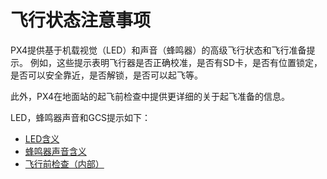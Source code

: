 # 飞行状态注意事项

PX4提供基于机载视觉（LED）和声音（蜂鸣器）的高级飞行状态和飞行准备提示。 例如，这些提示表明飞行器是否正确校准，是否有SD卡，是否有位置锁定，是否可以安全靠近，是否解锁，是否可以起飞等。

此外，PX4在地面站的起飞前检查中提供更详细的关于起飞准备的信息。

LED，蜂鸣器声音和GCS提示如下：

* [LED含义](../getting_started/led_meanings.md)
* [蜂鸣器声音含义](../getting_started/tunes.md)
* [飞行前检查（内部）](../flying/pre_flight_checks.md)